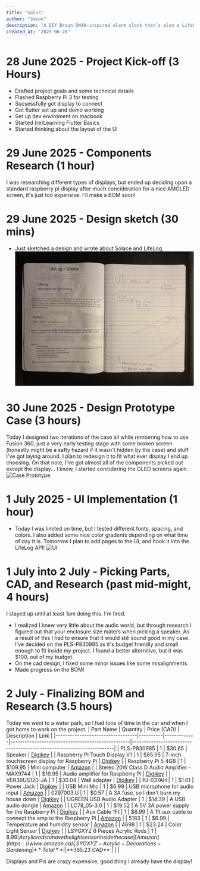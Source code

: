 ```yaml
---
title: "Solus"
author: "Jaxon"
description: "A DIY Braun DN40-inspired alarm clock that’s also a LifeLog Satellite and smart speaker."
created_at: "2025-06-28"
---
```

# 28 June 2025 - Project Kick-off (3 Hours)
- Drafted project goals and some technical details
- Flashed Raspberry Pi 3 for testing
- Sucsessfully got display to connect
- Got flutter set up and demo working
- Set up dev enviroment on macbook
- Started (re)Learning Flutter Basics
- Started thinking about the layout of the UI
# 29 June 2025 - Components Research (1 hour)
I was researching different types of displays, but ended up deciding upon a standard raspberry pi display after much concideration for a nice AMOLED screen, it's just too expensive. I'll make a BOM soon!
# 29 June 2025 - Design sketch (30 mins)
- Just sketched a design and wrote about Solace and LifeLog.
![notebook](https://github.com/jaxfry/Solace/blob/main/assets/IMG_3976.jpeg)
# 30 June 2025 - Design Prototype Case (3 hours)
Today I designed two iterations of the case all while rembering how to use Fusion 360, just a very early testing stage with some broken screen (honestly might be a safty hazard if it wasn't hidden by the case) and stuff I've got laying around. I plan to redesign it to fit what ever display I end up choosing. On that note, I've got almost all of the components picked out except the display... I know, I started concidering the OLED screens again.
![Case Prototype](https://hc-cdn.hel1.your-objectstorage.com/s/v3/9558a9376349096f5571a5a9b8c74ab3ac5a25d3_img_3977.jpeg)
# 1 July 2025 - UI Implementation (1 hour)
- Today I was limited on time, but I tested different fonts, spacing, and colors. I also added some nice color gradents depending on what time of day it is. Tomorrow I plan to add pages to the UI, and hook it into the LifeLog API!
![UI](https://hc-cdn.hel1.your-objectstorage.com/s/v3/204a3b8548ccc160edd3fd8c15deb6d1d7d675bf_img_3978.jpeg)
# 1 July into 2 July - Picking Parts, CAD, and Research (past mid-might, 4 hours)
I stayed up until at least 1am doing this. I'm tired.
- I realized I knew very little about the audio world, but through research I figured out that your enclosure size maters when picking a speaker. As a result of this I had to ensure that it would still sound good in my case. I've decided on the PLS-P830985 as it's budget friendly and small enough to fit inside my project. I found a better alternitive, but it was $100, out of my budget.
- On the cad design, I fixed some minor issues like some misalignments.
- Made progress on the BOM!
# 2 July - Finalizing BOM and Research (3.5 hours)
Today we went to a water park, so I had tons of time in the car and when I got home to work on the project.
| Part Name                        | Quantity | Price (CAD) | Description                                      | Link                                                                 |
|----------------------------------|----------|-------------|--------------------------------------------------|----------------------------------------------------------------------|
| PLS-P830985                      | 1        | $30.65      | Speaker                                          | [Digikey](https://www.digikey.ca/en/products/detail/peerless-by-tymphany/PLS-P830985/6211132) |
| Raspberry Pi Touch Display V1    | 1        | $85.95      | 7-inch touchscreen display for Raspberry Pi     | [Digikey](https://www.digikey.ca/en/products/detail/raspberry-pi/ASIN-B00X4WHP5E/6211133) |
| Raspberry Pi 5 4GB               | 1        | $109.95     | Mini computer                                   | [Amazon](https://www.amazon.ca/Raspberry-Pi-4GB-2023-Processor/dp/B0CK3L9WD3/) |
| Stereo 20W Class D Audio Amplifier - MAX9744 | 1 | $19.95 | Audio amplifier for Raspberry Pi                | [Digikey](https://www.digikey.ca/en/products/detail/adafruit-industries-llc/1752/4990780) |
| VER36US120-JA                    | 1        | $30.04      | Wall adapter                                    | [Digikey](https://www.digikey.ca/en/products/detail/xp-power/VER36US120-JA/6220859) |
| PJ-037AH                         | 1        | $1.01       | Power Jack                                      | [Digikey](https://www.digikey.ca/en/products/detail/same-sky-formerly-cui-devices/PJ-037AH/1644547) |
| USB Mini Mic                     | 1        | $6.99       | USB microphone for audio input                  | [Amazon](https://www.amazon.ca/Mini-Microphone-Skype-Desktop-Laptop/dp/B076BC2Y3W/) |
| 0297003.U                        | 1        | $0.57       | A 3A fuse, so I don't burn my house down        | [Digikey](https://www.digikey.ca/en/products/detail/littelfuse-inc/0297003-U/3427703) |
| UGREEN USB Audio Adapter         | 1        | $14.39      | A USB audio dongle                              | [Amazon](https://www.amazon.ca/UGREEN-Adapter-Support-Headphone-Compatible-dp-B08Y8CZB2S/dp/B08Y8CZB2S/ref=dp_ob_title_ce) |
| LC78_05-3.0                      | 1        | $19.52      | A 5V 3A power supply for the Raspberry Pi       | [Digikey](https://www.digikey.ca/en/products/detail/gaptec-electronic/LC78-05-3-0/13692361) |
| Aux Cable 1Ft                    | 1        | $6.99       | A 1ft aux cable to connect the amp to the Raspberry Pi | [Amazon](https://www.amazon.ca/Tan-QY-Auxiliary-Compatible-Headphones/dp/B08BNMJ3ND/) |
| 5183                             | 1        | $6.99       | Temperature and humidity sensor                 | [Amazon](https://www.amazon.ca/Temperature-Humidity-Sensor-Module-5V/dp/B07Z3X9F6H/ref=sr_1_4?crid=1K2Q0W7J8Y2X&dib=eyJ2IjoiMSJ9.0b3gkqj4d) |
| 4698                             | 1        | $23.24      | Color Light Sensor                              | [Digikey](https://www.digikey.ca/en/products/detail/adafruit-industries-llc/4698/13162109) |
| LSYGXYZ 6 Pieces Acrylic Rods    | 1        | $8.99       | Acrylic rods to have the light sensor inside the case | [Amazon](https://www.amazon.ca/LSYGXYZ-Acrylic-Decorations-Gardening%EF%BC%883mm-Diameter%EF%BC%89/dp/B09M846847/) |
| **Total**                        |          | **$365.23 CAD** |                                                  |                                                                      |

Displays and Pis are crazy expensive, good thing I already have the display!
